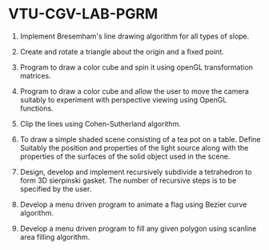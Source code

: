 # VTU-CGV-LAB-PGRM

1. Implement Bresemham's line drawing algorithm for all types of slope.

2. Create and rotate a triangle about the origin and a fixed point.

3. Program to draw a color cube and spin it using openGL transformation matrices.

4. Program to draw a color cube and allow the user to move the camera suitably to experiment with perspective viewing using OpenGL functions.

5. Clip the lines using Cohen-Sutherland algorithm.

6. To draw a simple shaded scene consisting of a tea pot on a table. Define Suitably the position and properties of the light source along with the properties of the surfaces of the solid object used in the scene.

7. Design, develop and implement recursively subdivide a tetrahedron to form 3D sierpinski gasket. The number of recursive steps is to be specified by the user.

8. Develop a menu driven program to animate a flag using Bezier curve algorithm.

9. Develop a menu driven program to fill any given polygon using scanline area filling algorithm.
